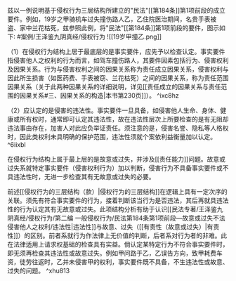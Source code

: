 兹以一例说明基于侵权行为三层结构所建立的"民法"[[第184条]]第1项前段的成立要件。例如，19岁之甲骑机车过失撞伤路人乙，乙住院医治期间，名贵手表被盗、家中兰花枯死，兹参照此例，将"民法"[[第184条]]第1项前段的要件，图示如下∶ #案例/王泽鉴九阴真经/侵权行为
![[19岁甲撞乙.png]]

（1）在侵权行为结构上居于最底层的是事实要件，应先予以检查认定。事实要件指侵害他人之权利的行为而言，如驾车撞伤路人，其要件因素包括行为、侵害权利及因果关系。行为与侵害权利之间的因果关系称为责任成立因果关系，侵害权利与因此所生损害（如医药费、手表被窃、兰花枯死）之间的因果关系，称为责任范围因果关系（关于此两种因果关系的详细说明，详见[[责任成立的因果关系与责任范围的因果关系#三、因果关系的构造|本书第230页]]）。 ^ixc8hz

（2）应认定的是侵害的违法性。事实要件一旦具备，如侵害他人生命、身体、健康或所有权时，通常即可认定其违法性，故在违法性层次上所要检查的是有无阻却违法事由存在，加害人对此应负举证责任。须注意的是，侵害名誉、隐私等人格权时，因此类权利未具明确的保护范围，违法性须就个案依利益衡量加以认定。 ^6iixbl

在侵权行为结构上属于最上层的是故意或过失，并涉及[[责任能力]]问题。故意或过失系就特定事实要件（侵害权利行为）加以判断，侵害行为不具备事实要件或不具违法性时，无进一步检查其有无故意或过失的必要。

前述[[侵权行为的三层结构（款）|侵权行为的三层结构]]在逻辑上具有一定次序的关联。须先有符合事实要件的行为，接着判断该当行为是否违法，其后再就具违法性的行为认定其有无故意或过失。此项结构分析有助于认识[[民法专著/王泽鉴九阴真经/侵权行为/第二编 一般侵权行为/民法第184条第1项前段—故意或过失不法侵害他人之权利/违法性|违法性]]与故意、过失（[[有责性（故意或过失）|有责性]]）的区别。前者系就行为作法律上无价值的判断，后者系对行为者的非难。此在法律适用上请求权基础的检查具有实益。倘认定某特定行为不符合事实要件时，即无须再检查其违法性或故意过失。例如甲问路于乙，乙误告方向，致甲耗费车资，徒劳往返时，乙并未侵害甲的权利，事实要件既不具备，不生违法性或故意、过失的问题。 ^xhu813